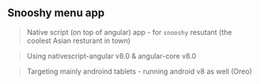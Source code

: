 ## Snooshy menu app

> Native script (on top of angular) app - for `snooshy` resutant (the coolest Asian resturant in town)

> Using nativescript-angular v8.0 & angular-core v8.0

> Targeting mainly androind tablets - running android v8 as well (Oreo)